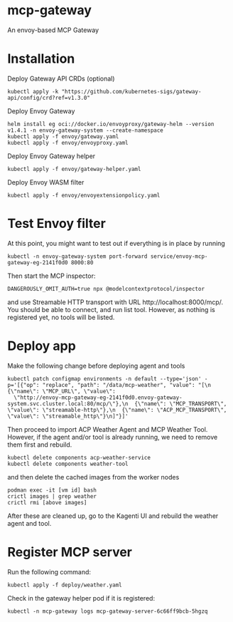 # mcp-gateway
An envoy-based MCP Gateway

# Installation

Deploy Gateway API CRDs (optional)

```
kubectl apply -k "https://github.com/kubernetes-sigs/gateway-api/config/crd?ref=v1.3.0"
```

Deploy Envoy Gateway
```
helm install eg oci://docker.io/envoyproxy/gateway-helm --version v1.4.1 -n envoy-gateway-system --create-namespace
kubectl apply -f envoy/gateway.yaml
kubectl apply -f envoy/envoyproxy.yaml
```

Deploy Envoy Gateway helper
```
kubectl apply -f envoy/gateway-helper.yaml
```

Deploy Envoy WASM filter

```
kubectl apply -f envoy/envoyextensionpolicy.yaml
```

# Test Envoy filter

At this point, you might want to test out if everything is in place by running

```
kubectl -n envoy-gateway-system port-forward service/envoy-mcp-gateway-eg-2141f0d0 8000:80
```

Then start the MCP inspector:

```
DANGEROUSLY_OMIT_AUTH=true npx @modelcontextprotocol/inspector
```

and use Streamable HTTP transport with URL http://localhost:8000/mcp/. You should be able to connect, and
run list tool. However, as nothing is registered yet, no tools will be listed.


# Deploy app

Make the following change before deploying agent and tools

```
kubectl patch configmap environments -n default --type='json' -p='[{"op": "replace", "path": "/data/mcp-weather", "value": "[\n  {\"name\": \"MCP_URL\", \"value\": 
  \"http://envoy-mcp-gateway-eg-2141f0d0.envoy-gateway-system.svc.cluster.local:80/mcp/\"},\n  {\"name\": \"MCP_TRANSPORT\", \"value\": \"streamable-http\"},\n  {\"name\": \"ACP_MCP_TRANSPORT\", \"value\": \"streamable_http\"}\n]"}]'
```

Then proceed to import ACP Weather Agent and MCP Weather Tool. However, if the agent and/or tool is already running, we need to remove them first and rebuild.

```
kubectl delete components acp-weather-service
kubectl delete components weather-tool
```

and then delete the cached images from the worker nodes
```
podman exec -it [vm id] bash
crictl images | grep weather
crictl rmi [above images]
```

After these are cleaned up, go to the Kagenti UI and rebuild the weather agent and tool.

# Register MCP server

Run the following command:
```
kubectl apply -f deploy/weather.yaml
```

Check in the gateway helper pod if it is registered:
```
kubectl -n mcp-gateway logs mcp-gateway-server-6c66ff9bcb-5hgzq
```

